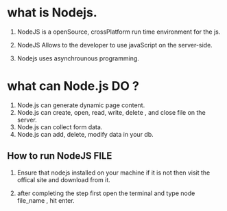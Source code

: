 # what is Nodejs. 

1. NodeJS is a openSource, crossPlatform run time environment for the js. 

2. NodeJS Allows to the developer to use javaScript on the server-side.

3. Nodejs uses asynchrounous programming.

# what can Node.js DO ? 

1. Node.js can generate dynamic page content.
2. Node.js can create, open, read, write, delete , and close file on the server.
3. Node.js can collect form data.
4. Node.js can add, delete, modify data in your db.

## How to run NodeJS FILE

1. Ensure that nodejs installed on your machine if it is not then visit the offical site and download from it. 

2. after completing the step first open the terminal and type node file_name , hit enter. 
